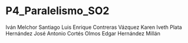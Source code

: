 # P4_Paralelismo_SO2
Iván Melchor Santiago
Luis Enrique Contreras Vázquez
Karen Iveth Plata Hernández
José Antonio Cortés Olmos
Edgar Hernández Millán
